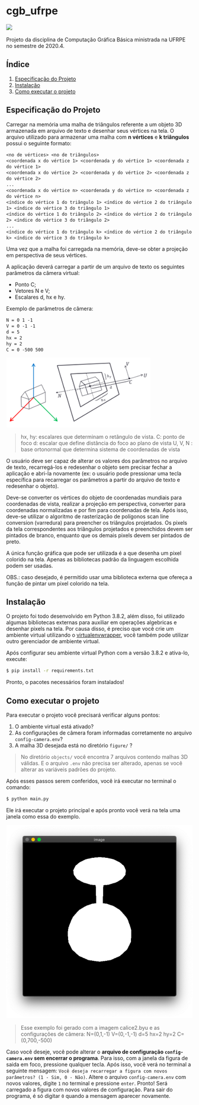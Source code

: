 # cgb_ufrpe
![](https://img.shields.io/badge/python-3.8-green.svg)

Projeto da disciplina de Computação Gráfica Básica ministrada na UFRPE no semestre de 2020.4.

## Índice

1. [Especificação do Projeto](#especificação-do-projeto)
2. [Instalação](#instalação)
3. [Como executar o projeto](#como-executar-o-projeto)

## Especificação do Projeto

Carregar na memória uma malha de triângulos referente a um objeto 3D armazenada em arquivo de texto e desenhar seus vértices na tela. O arquivo utilizado para armazenar uma malha com **n vértices** e **k triângulos** possui o seguinte formato:

```
<no de vértices> <no de triângulos>
<coordenada x do vértice 1> <coordenada y do vértice 1> <coordenada z do vértice 1>
<coordenada x do vértice 2> <coordenada y do vértice 2> <coordenada z do vértice 2>
...
<coordenada x do vértice n> <coordenada y do vértice n> <coordenada z do vértice n>
<índice do vértice 1 do triângulo 1> <índice do vértice 2 do triângulo 1> <índice do vértice 3 do triângulo 1>
<índice do vértice 1 do triângulo 2> <índice do vértice 2 do triângulo 2> <índice do vértice 3 do triângulo 2>
...
<índice do vértice 1 do triângulo k> <índice do vértice 2 do triângulo k> <índice do vértice 3 do triângulo k>
```

Uma vez que a malha foi carregada na memória, deve-se obter a projeção em perspectiva de seus vértices.

A aplicação deverá carregar a partir de um arquivo de texto os seguintes parâmetros da
câmera virtual:
* Ponto C;
* Vetores N e V;
* Escalares d, hx e hy.

Exemplo de parâmetros de câmera:
```
N = 0 1 -1
V = 0 -1 -1
d = 5
hx = 2
hy = 2
C = 0 -500 500
```

![parametros](docs/parametros.png)

> hx, hy: escalares que determinam o retângulo de vista.
> C: ponto de foco
> d: escalar que define distância do foco ao plano de vista
> U, V, N : base ortonormal que determina sistema de coordenadas de vista


O usuário deve ser capaz de alterar os valores dos parâmetros no arquivo de texto, recarregá-los e redesenhar o objeto sem precisar fechar a aplicação e abri-la novamente (ex: o usuário pode pressionar uma tecla específica para recarregar os parâmetros a partir do arquivo de texto e redesenhar o objeto).

Deve-se converter os vértices do objeto de coordenadas mundiais para coordenadas de vista, realizar a projeção em perspectiva, converter para coordenadas normalizadas e por fim para coordenadas de tela. Após isso, deve-se utilizar o algoritmo de rasterização de polígonos scan line conversion (varredura) para preencher os triângulos projetados. Os pixels da tela correspondentes aos triângulos projetados e preenchidos devem ser pintados de branco, enquanto que os demais pixels devem ser pintados de preto.

A única função gráfica que pode ser utilizada é a que desenha um pixel colorido na tela. Apenas as bibliotecas padrão da linguagem escolhida podem ser usadas.

OBS.: caso desejado, é permitido usar uma biblioteca externa que ofereça a função de pintar um pixel colorido na tela.

## Instalação

O projeto foi todo desenvolvido em Python 3.8.2, além disso, foi utilizado algumas bibliotecas externas para auxiliar em operações algebricas e desenhar pixels na tela. Por causa disso, é preciso que você crie um ambiente virtual utilizando o [virtualenvwrapper](https://virtualenvwrapper.readthedocs.io/en/latest/), você também pode utilizar outro gerenciador de ambiente virtual.

Após configurar seu ambiente virtual Python com a versão 3.8.2 e ativa-lo, execute:

```bash
$ pip install -r requirements.txt
```

Pronto, o pacotes necessários foram instalados!

## Como executar o projeto

Para executar o projeto você precisará verificar alguns pontos:

1. O ambiente virtual está ativado?
2. As configurações de câmera foram informadas corretamente no arquivo `config-camera.env`?
3. A malha 3D desejada está no diretório `figure/` ?

> No diretório `objects/` você encontra 7 arquivos contendo malhas 3D válidas. E o arquivo `.env` não precisa ser alterado, apenas se você alterar as variáveis padrões do projeto.

Após esses passos serem conferidos, você irá executar no terminal o comando:

```bash
$ python main.py
```

Ele irá executar o projeto principal e após pronto você verá na tela uma janela como essa do exemplo.

![](docs/calice.png)

> Esse exemplo foi gerado com a imagem calice2.byu e as configurações de câmera: N=(0,1,-1)
V=(0,-1,-1)
d=5
hx=2
hy=2
C=(0,700,-500)

Caso você deseje, você pode alterar o **arquivo de configuração `config-camera.env` sem encerrar o programa**. Para isso, com a janela da figura de saida em foco, pressione qualquer tecla. Após isso, você verá no terminal a seguinte mensagem: `Você deseja recarregar a figura com novos parâmetros? (1 - Sim, 0 - Não)`. Altere o arquivo `config-camera.env` com novos valores, digite `1` no terminal e pressione `enter`. Pronto! Será carregado a figura com novos valores de configuração. Para sair do programa, é só digitar `0` quando a mensagem aparecer novamente.
